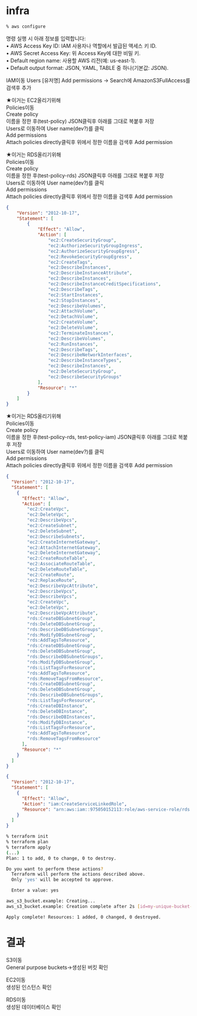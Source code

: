 # infra

```bash
% aws configure
```
명령 실행 시 아래 정보를 입력합니다:  
•	AWS Access Key ID: IAM 사용자나 역할에서 발급된 액세스 키 ID.  
•	AWS Secret Access Key: 위 Access Key에 대한 비밀 키.  
•	Default region name: 사용할 AWS 리전(예: us-east-1).  
•	Default output format: JSON, YAML, TABLE 중 하나(기본값: JSON).



IAM이동
Users
[유저명]
Add permissions -> Search에 AmazonS3FullAccess를 검색후 추가  

★이거는 EC2올리기위해  
Policies이동  
Create policy  
이름을 정한 후(test-policy) JSON클릭후 아래를 그대로 복붙후 저장  
Users로 이동하여 User name(dev?)를 클릭  
Add permissions  
Attach policies directly클릭후 위에서 정한 이름을 검색후 Add permission  

★이거는 RDS올리기위해  
Policies이동  
Create policy  
이름을 정한 후(test-policy-rds) JSON클릭후 아래를 그대로 복붙후 저장  
Users로 이동하여 User name(dev?)를 클릭  
Add permissions  
Attach policies directly클릭후 위에서 정한 이름을 검색후 Add permission
```json
{
    "Version": "2012-10-17",
    "Statement": [
        {
            "Effect": "Allow",
            "Action": [
                "ec2:CreateSecurityGroup",
                "ec2:AuthorizeSecurityGroupIngress",
                "ec2:AuthorizeSecurityGroupEgress",
                "ec2:RevokeSecurityGroupEgress",
                "ec2:CreateTags",
                "ec2:DescribeInstances",
                "ec2:DescribeInstanceAttribute",
                "ec2:DescribeInstances",
                "ec2:DescribeInstanceCreditSpecifications",
                "ec2:DescribeTags",
                "ec2:StartInstances",
                "ec2:StopInstances",
                "ec2:DescribeVolumes",
                "ec2:AttachVolume",
                "ec2:DetachVolume",
                "ec2:CreateVolume",
                "ec2:DeleteVolume",
                "ec2:TerminateInstances",
                "ec2:DescribeVolumes",
                "ec2:RunInstances",
                "ec2:DescribeTags",
                "ec2:DescribeNetworkInterfaces",
                "ec2:DescribeInstanceTypes",
                "ec2:DescribeInstances",
                "ec2:DeleteSecurityGroup",
                "ec2:DescribeSecurityGroups"
            ],
            "Resource": "*"
        }
    ]
}
```

★이거는 RDS올리기위해  
Policies이동  
Create policy  
이름을 정한 후(test-policy-rds, test-policy-iam) JSON클릭후 아래를 그대로 복붙후 저장  
Users로 이동하여 User name(dev?)를 클릭  
Add permissions  
Attach policies directly클릭후 위에서 정한 이름을 검색후 Add permission
```json
{
  "Version": "2012-10-17",
  "Statement": [
    {
      "Effect": "Allow",
      "Action": [
        "ec2:CreateVpc",
        "ec2:DeleteVpc",
        "ec2:DescribeVpcs",
        "ec2:CreateSubnet",
        "ec2:DeleteSubnet",
        "ec2:DescribeSubnets",
        "ec2:CreateInternetGateway",
        "ec2:AttachInternetGateway",
        "ec2:DeleteInternetGateway",
        "ec2:CreateRouteTable",
        "ec2:AssociateRouteTable",
        "ec2:DeleteRouteTable",
        "ec2:CreateRoute",
        "ec2:ReplaceRoute",
        "ec2:DescribeVpcAttribute",
        "ec2:DescribeVpcs",
        "ec2:DescribeVpcs",
        "ec2:CreateVpc",
        "ec2:DeleteVpc",
        "ec2:DescribeVpcAttribute",
        "rds:CreateDBSubnetGroup",
        "rds:DeleteDBSubnetGroup",
        "rds:DescribeDBSubnetGroups",
        "rds:ModifyDBSubnetGroup",
        "rds:AddTagsToResource",
        "rds:CreateDBSubnetGroup",
        "rds:DeleteDBSubnetGroup",
        "rds:DescribeDBSubnetGroups",
        "rds:ModifyDBSubnetGroup",
        "rds:ListTagsForResource",
        "rds:AddTagsToResource",
        "rds:RemoveTagsFromResource",
        "rds:CreateDBSubnetGroup",
        "rds:DeleteDBSubnetGroup",
        "rds:DescribeDBSubnetGroups",
        "rds:ListTagsForResource",
        "rds:CreateDBInstance",
        "rds:DeleteDBInstance",
        "rds:DescribeDBInstances",
        "rds:ModifyDBInstance",
        "rds:ListTagsForResource",
        "rds:AddTagsToResource",
        "rds:RemoveTagsFromResource"
      ],
      "Resource": "*"
    }
  ]
}
```

```json
{
  "Version": "2012-10-17",
  "Statement": [
    {
      "Effect": "Allow",
      "Action": "iam:CreateServiceLinkedRole",
      "Resource": "arn:aws:iam::975050152113:role/aws-service-role/rds.amazonaws.com/AWSServiceRoleForRDS"
    }
  ]
}
```


```bash
% terraform init
% terraform plan
% terraform apply
(...)
Plan: 1 to add, 0 to change, 0 to destroy.

Do you want to perform these actions?
  Terraform will perform the actions described above.
  Only 'yes' will be accepted to approve.

  Enter a value: yes

aws_s3_bucket.example: Creating...
aws_s3_bucket.example: Creation complete after 2s [id=my-unique-bucket-name-143-adf-ggads2245]

Apply complete! Resources: 1 added, 0 changed, 0 destroyed.
```

# 결과
S3이동  
General purpose buckets->생성된 버킷 확인  

EC2이동  
생성된 인스턴스 확인  

RDS이동  
생성된 데이터베이스 확인  